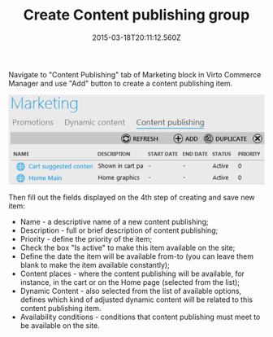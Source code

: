 ﻿---
title: Create Content publishing group
description: Create Content publishing group
layout: docs
date: 2015-03-18T20:11:12.560Z
priority: 1
---
Navigate to "Content Publishing" tab of Marketing block in Virto Commerce Manager and use "Add" button to create a content publishing item.

<img src="../../../../assets/images/docs/001-add-content-publishing.PNG" />

Then fill out the fields displayed on the 4th step of creating and save new item:

* Name - a descriptive name of a new content publishing;
* Description - full or brief description of content publishing;
* Priority - define the priority of the item;
* Check the box "Is active" to make this item available on the site;
* Define the date the item will be available from-to (you can leave them blank to make the item available  constantly);
* Content places - where the content publishing will be available, for instance, in the cart or on the Home page (selected from the list);
* Dynamic Content - also selected from the list of available options, defines which kind of adjusted dynamic content will be related to this content publishing item.
* Availability conditions - conditions that content publishing must meet to be available on the site.
